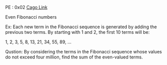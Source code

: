 PE : 0x02 [Cago Link](https://github.com/StarFarer-cli/verbose-projecteuler/raw/main/rust/0x02/target/release/projecteuler_0x02)

Even Fibonacci numbers

Ex: Each new term in the Fibonacci sequence is generated by adding the previous two terms. By starting with 1 and 2, the first 10 terms will be:

1, 2, 3, 5, 8, 13, 21, 34, 55, 89, ...

Qustion: By considering the terms in the Fibonacci sequence whose values do not exceed four million, find the sum of the even-valued terms.